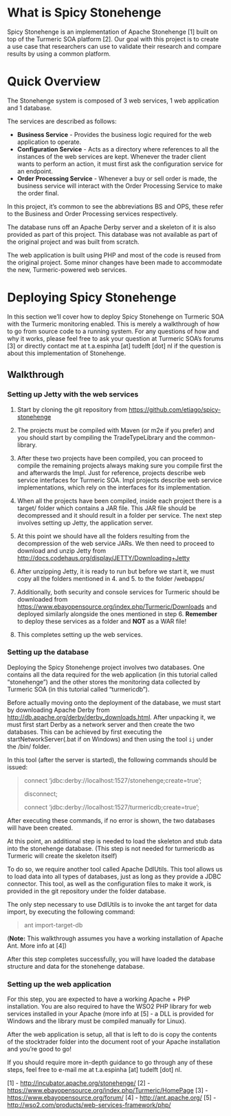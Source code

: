 # What is Spicy Stonehenge

Spicy Stonehenge is an implementation of Apache Stonehenge [1] built on top of the Turmeric SOA platform [2]. Our goal with this project is to create a use case that researchers can use to validate their research and compare results by using a common platform.

# Quick Overview

The Stonehenge system is composed of 3 web services, 1 web application and 1 database.

The services are described as follows:

*   **Business Service** - Provides the business logic required for the web application to operate.
*   **Configuration Service** - Acts as a directory where references to all the instances of the web services are kept. Whenever the trader client wants to perform an action, it must first ask the configuration service for an endpoint.
*   **Order Processing Service** - Whenever a buy or sell order is made, the business service will interact with the Order Processing Service to make the order final.

In this project, it’s common to see the abbreviations BS and OPS, these refer to the Business and Order Processing services respectively.

The database runs off an Apache Derby server and a skeleton of it is also provided as part of this project. This database was not available as part of the original project and was built from scratch.

The web application is built using PHP and most of the code is reused from the original project. Some minor changes have been made to accommodate the new, Turmeric-powered web services.

# Deploying Spicy Stonehenge

In this section we’ll cover how to deploy Spicy Stonehenge on Turmeric SOA with the Turmeric monitoring enabled. This is merely a walkthrough of how to go from source code to a running system. For any questions of how and why it works, please feel free to ask your question at Turmeric SOA’s forums [3] or directly contact me at t.a.espinha [at] tudelft [dot] nl if the question is about this implementation of Stonehenge.

## Walkthrough

### Setting up Jetty with the web services

1. Start by cloning the git repository from https://github.com/etiago/spicy-stonehenge

2. The projects must be compiled with Maven (or m2e if you prefer) and you should start by compiling the TradeTypeLibrary and the common-library.

3. After these two projects have been compiled, you can proceed to compile the remaining projects always making sure you compile first the <project-name> and afterwards the <project-name>Impl.
Just for reference, <project-name> projects describe web service interfaces for Turmeric SOA.
<project-name>Impl projects describe web service implementations, which rely on the interfaces for its implementation.

4. When all the projects have been compiled, inside each project there is a target/ folder which contains a JAR file. This JAR file should be decompressed and it should result in a folder per service. The next step involves setting up Jetty, the application server.

5. At this point we should have all the folders resulting from the decompression of the web service JARs. We then need to proceed to download and unzip Jetty from http://docs.codehaus.org/display/JETTY/Downloading+Jetty

6. After unzipping Jetty, it is ready to run but before we start it, we must copy all the folders mentioned in 4. and 5. to the folder <jetty>/webapps/

7. Additionally, both security and console services for Turmeric should be downloaded from https://www.ebayopensource.org/index.php/Turmeric/Downloads and deployed similarly alongside the ones mentioned in step 6. **Remember** to deploy these services as a folder and **NOT** as a WAR file!

8. This completes setting up the web services.

### Setting up the database

Deploying the Spicy Stonehenge project involves two databases. One contains all the data required for the web application (in this tutorial called “stonehenge”) and the other stores the monitoring data collected by Turmeric SOA (in this tutorial called “turmericdb”).

Before actually moving onto the deployment of the database, we must start by downloading Apache Derby from http://db.apache.org/derby/derby_downloads.html. After unpacking it, we must first start Derby as a network server and then create the two databases. This can be achieved by first executing the startNetworkServer(.bat if on Windows) and then using the tool `ij` under the <derby>/bin/ folder.

In this tool (after the server is started), the following commands should be issued:

> connect ‘jdbc:derby://localhost:1527/stonehenge;create=true’;
> 
> disconnect;
> 
> connect ‘jdbc:derby://localhost:1527/turmericdb;create=true’;

After executing these commands, if no error is shown, the two databases will have been created.

At this point, an additional step is needed to load the skeleton and stub data into the stonehenge database. (This step is not needed for turmericdb as Turmeric will create the skeleton itself)

To do so, we require another tool called Apache DdlUtils. This tool allows us to load data into all types of databases, just as long as they provide a JDBC connector. This tool, as well as the configuration files to make it work, is provided in the git repository under the folder database.

The only step necessary to use DdlUtils is to invoke the ant target for data import, by executing the following command:

> ant import-target-db

(**Note:** This walkthrough assumes you have a working installation of Apache Ant. More info at [4])

After this step completes successfully, you will have loaded the database structure and data for the stonehenge database.

### Setting up the web application

For this step, you are expected to have a working Apache + PHP installation. You are also required to have the WSO2 PHP library for web services installed in your Apache (more info at [5] - a DLL is provided for Windows and the library must be compiled manually for Linux).

After the web application is setup, all that is left to do is copy the contents of the stocktrader folder into the document root of your Apache installation and you’re good to go!

If you should require more in-depth guidance to go through any of these steps, feel free to e-mail me at t.a.espinha [at] tudelft [dot] nl.

[1] - http://incubator.apache.org/stonehenge/
[2] - https://www.ebayopensource.org/index.php/Turmeric/HomePage
[3] - https://www.ebayopensource.org/forum/
[4] - http://ant.apache.org/
[5] - http://wso2.com/products/web-services-framework/php/
